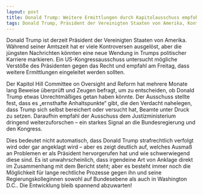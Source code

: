 ```yaml
---
layout: post
title: Donald Trump: Weitere Ermittlungen durch Kapitolausschuss empfohlen
tags: Donald Trump, Präsident der Vereinigten Staaten von Amerika, Kontroversen, USKongressausschuss, Kapitol Hill Committee on Oversight and Reform, Beweise
---
```




Donald Trump ist derzeit Präsident der Vereinigten Staaten von Amerika. Während seiner Amtszeit hat er viele Kontroversen ausgelöst, aber die jüngsten Nachrichten könnten eine neue Wendung in Trumps politischer Karriere markieren. Ein US-Kongressausschuss untersucht mögliche Verstöße des Präsidenten gegen das Recht und empfahl am Freitag, dass weitere Ermittlungen eingeleitet werden sollten.

Der Kapitol Hill Committee on Oversight and Reform hat mehrere Monate lang Beweise überprüft und Zeugen befragt, um zu entscheiden, ob Donald Trump etwas Unrechtmäßiges getan haben könnte. Der Ausschuss stellte fest, dass es „ernsthafte Anhaltspunkte“ gibt, die den Verdacht nahelegen, dass Trump sich selbst bereichert oder versucht hat, Beamte unter Druck zu setzen. Daraufhin empfahl der Ausschuss dem Justizministerium dringend weiterzuforschen – ein starkes Signal an die Bundesregierung und den Kongress.

Dies bedeutet nicht automatisch, dass Donald Trump strafrechtlich verfolgt wird oder gar angeklagt wird – aber es zeigt deutlich auf, welches Ausmaß an Problemen er als Präsident hervorgerufen hat und wie schwerwiegend diese sind. Es ist unwahrscheinlich, dass irgendeine Art von Anklage direkt im Zusammenhang mit dem Bericht steht; aber es besteht immer noch die Möglichkeit für lange rechtliche Prozesse gegen ihn und seine Regierungskolleginnen sowohl auf Bundesebene als auch in Washington D.C.. Die Entwicklung bleib spannend abzuwarten!
